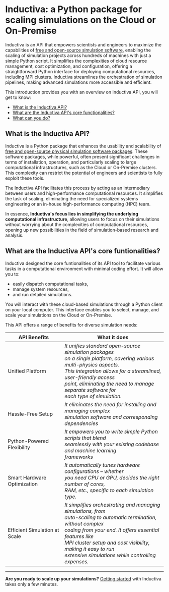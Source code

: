 # Inductiva: a Python package for scaling simulations on the Cloud or On-Premise

Inductiva is an API that empowers scientists and engineers to maximize the 
capabilities of [free and open-source simulation software](), enabling the scaling 
of simulation projects across hundreds of machines with just a simple Python script. 
It simplifies the complexities of cloud resource management, cost optimization, and 
configuration, offering a straightforward Python interface for deploying computational 
resources, including MPI clusters. Inductiva streamlines the orchestration of 
simulation pipelines, making advanced simulations more accessible and efficient.

This introduction provides you with an overview on Inductiva API, 
you will get to know:

* [What is the Inductiva API?]()
* [What are the Inductiva API's core functionalities?]()
* [What can you do?]()

## What is the Inductiva API?

Inductiva is a Python package that enhances the usability and scalability of 
[free and open-source physical simulation software packages](). These software 
packages, while powerful, often 
present significant challenges in terms of installation, operation, and particularly 
scaling to large computational infrastructures, such as the Cloud or On-Premise 
clusters. This complexity can restrict the potential 
of engineers and scientists to fully exploit these tools.

The Inductiva API facilitates this process by acting as an intermediary between 
users and high-performance computational resources. It simplifies the task of scaling, eliminating the need for specialized systems engineering or an in-house 
high-performance computing (HPC) team. 

In essence, **Inductiva's focus lies in simplifying the underlying computational infrastructure**, 
allowing users to focus on their simulations without worrying about the complexities 
of computational resources, opening up new possibilities in the field of 
simulation-based research and analysis.

## What are the Inductiva API's core funtionalities?
Inductiva designed the core funtionalities of its API tool to facilitate 
various tasks in a computational environment with minimal coding effort. It will 
allow you to:
* easily dispatch 
computational tasks,
* manage system resources,
* and run detailed simulations.

You will interact with these cloud-based simulations through a Python client on 
your local computer. This interface enables you to select, manage, and scale your 
simulations on the Cloud or On-Premise.

This API offers a range of benefits for diverse simulation needs:

|API Benefits 	| What it does 	|
|---	|---	|
| Unified Platform 	| _It unifies standard open-source simulation packages <br>on a single platform, covering various multi-physics aspects.<br> This integration allows for a streamlined, user-friendly access<br> point, eliminating the need to manage separate software for <br>each type of simulation._ 	|
| Hassle-Free Setup 	| _It eliminates the need for installing and managing complex<br> simulation software and corresponding dependencies_ 	|
| Python-Powered Flexibility 	| _It empowers you to write simple Python scripts that blend <br>seamlessly with your existing codebase and machine learning<br> frameworks_ 	|
| Smart Hardware Optimization 	| _It automatically tunes hardware configurations – whether <br>you need CPU or GPU, decides the right number of cores, <br>RAM, etc., specific to each simulation type._ 	|
| Efficient Simulation at Scale 	| _It simplifies orchestrating and managing simulations, from <br>auto-scaling to automatic termination, without complex <br>coding from your end. It offers essential features like <br>MPI cluster setup and cost visibility, making it easy to run <br>extensive simulations while controlling expenses._<br> 	|
 

----

**Are you ready to scale up your simulations?**
[Getting started](https://inductiva-research-labs-inductiva.readthedocs-hosted.com/en/development/Install.html#) with Inductiva takes only a few minutes.

